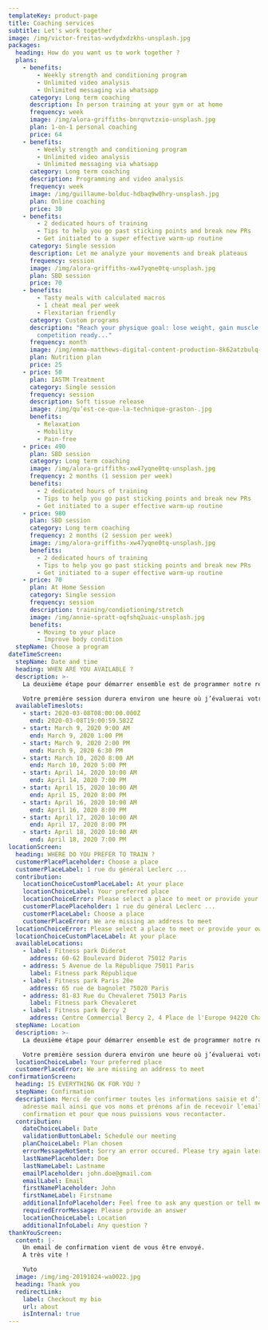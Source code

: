 ```yaml
---
templateKey: product-page
title: Coaching services
subtitle: Let's work together
image: /img/victor-freitas-wvdydxdzkhs-unsplash.jpg
packages:
  heading: How do you want us to work together ?
  plans:
    - benefits:
        - Weekly strength and conditioning program
        - Unlimited video analysis
        - Unlimited messaging via whatsapp
      category: Long term coaching
      description: In person training at your gym or at home
      frequency: week
      image: /img/alora-griffiths-bnrqnvtzxio-unsplash.jpg
      plan: 1-on-1 personal coaching
      price: 64
    - benefits:
        - Weekly strength and conditioning program
        - Unlimited video analysis
        - Unlimited messaging via whatsapp
      category: Long term coaching
      description: Programming and video analysis
      frequency: week
      image: /img/guillaume-bolduc-hdbaq9w0hry-unsplash.jpg
      plan: Online coaching
      price: 30
    - benefits:
        - 2 dedicated hours of training
        - Tips to help you go past sticking points and break new PRs
        - Get initiated to a super effective warm-up routine
      category: Single session
      description: Let me analyze your movements and break plateaus
      frequency: session
      image: /img/alora-griffiths-xw47yqne0tq-unsplash.jpg
      plan: SBD session
      price: 70
    - benefits:
        - Tasty meals with calculated macros
        - 1 cheat meal per week
        - Flexitarian friendly
      category: Custom programs
      description: "Reach your physique goal: lose weight, gain muscle, get
        competition ready..."
      frequency: month
      image: /img/emma-matthews-digital-content-production-8k62atzbulq-unsplash.jpg
      plan: Nutrition plan
      price: 25
    - price: 50
      plan: IASTM Treatment
      category: Single session
      frequency: session
      description: Soft tissue release
      image: /img/qu’est-ce-que-la-technique-graston-.jpg
      benefits:
        - Relaxation
        - Mobility
        - Pain-free
    - price: 490
      plan: SBD session
      category: Long term coaching
      image: /img/alora-griffiths-xw47yqne0tq-unsplash.jpg
      frequency: 2 months (1 session per week)
      benefits:
        - 2 dedicated hours of training
        - Tips to help you go past sticking points and break new PRs
        - Get initiated to a super effective warm-up routine
    - price: 980
      plan: SBD session
      category: Long term coaching
      frequency: 2 months (2 session per week)
      image: /img/alora-griffiths-xw47yqne0tq-unsplash.jpg
      benefits:
        - 2 dedicated hours of training
        - Tips to help you go past sticking points and break new PRs
        - Get initiated to a super effective warm-up routine
    - price: 70
      plan: At Home Session
      category: Single session
      frequency: session
      description: training/condiotioning/stretch
      image: /img/annie-spratt-oqfshq2uaic-unsplash.jpg
      benefits:
        - Moving to your place
        - Improve body condition
  stepName: Choose a program
dateTimeScreen:
  stepName: Date and time
  heading: WHEN ARE YOU AVAILABLE ?
  description: >-
    La deuxième étape pour démarrer ensemble est de programmer notre rencontre.

    Votre première session durera environ une heure où j’évaluerai votre niveau actuel et établirai un plan adapté pour vous mener à l’accomplissement de vos objectifs.
  availableTimeslots:
    - start: 2020-03-08T08:00:00.000Z
      end: 2020-03-08T19:00:59.582Z
    - start: March 9, 2020 9:00 AM
      end: March 9, 2020 1:00 PM
    - start: March 9, 2020 2:00 PM
      end: March 9, 2020 6:30 PM
    - start: March 10, 2020 8:00 AM
      end: March 10, 2020 5:00 PM
    - start: April 14, 2020 10:00 AM
      end: April 14, 2020 7:00 PM
    - start: April 15, 2020 10:00 AM
      end: April 15, 2020 8:00 PM
    - start: April 16, 2020 10:00 AM
      end: April 16, 2020 8:00 PM
    - start: April 17, 2020 10:00 AM
      end: April 17, 2020 8:00 PM
    - start: April 18, 2020 10:00 AM
      end: April 18, 2020 7:00 PM
locationScreen:
  heading: WHERE DO YOU PREFER TO TRAIN ?
  customerPlacePlaceholder: Choose a place
  customerPlaceLabel: 1 rue du général Leclerc ...
  contribution:
    locationChoiceCustomPlaceLabel: At your place
    locationChoiceLabel: Your preferred place
    locationChoiceError: Please select a place to meet or provide your own place
    customerPlacePlaceholder: 1 rue du général Leclerc ...
    customerPlaceLabel: Choose a place
    customerPlaceError: We are missing an address to meet
  locationChoiceError: Please select a place to meet or provide your own place
  locationChoiceCustomPlaceLabel: At your place
  availableLocations:
    - label: Fitness park Diderot
      address: 60-62 Boulevard Diderot 75012 Paris
    - address: 5 Avenue de la République 75011 Paris
      label: Fitness park République
    - label: Fitness park Paris 20e
      address: 65 rue de bagnolet 75020 Paris
    - address: 81-83 Rue du Chevaleret 75013 Paris
      label: Fitness park Chevaleret
    - label: Fitness park Bercy 2
      address: Centre Commercial Bercy 2, 4 Place de l'Europe 94220 Charenton-le-Pont
  stepName: Location
  description: >-
    La deuxième étape pour démarrer ensemble est de programmer notre rencontre.

    Votre première session durera environ une heure où j’évaluerai votre niveau actuel et établirai un plan adapté pour vous mener à l’accomplissement de vos objectifs.
  locationChoiceLabel: Your preferred place
  customerPlaceError: We are missing an address to meet
confirmationScreen:
  heading: IS EVERYTHING OK FOR YOU ?
  stepName: Confirmation
  description: Merci de confirmer toutes les informations saisie et d’indiquer une
    adresse mail ainsi que vos noms et prénoms afin de recevoir l’email de
    confirmation et pour que nous puissions vous recontacter.
  contribution:
    dateChoiceLabel: Date
    validationButtonLabel: Schedule our meeting
    planChoiceLabel: Plan chosen
    errorMessageNotSent: Sorry an error occured. Please try again later.
    lastNamePlaceholder: Doe
    lastNameLabel: Lastname
    emailPlaceholder: john.doe@gmail.com
    emailLabel: Email
    firstNamePlaceholder: John
    firstNameLabel: Firstname
    additionalInfoPlaceholder: Feel free to ask any question or tell me more about you
    requiredErrorMessage: Please provide an answer
    locationChoiceLabel: Location
    additionalInfoLabel: Any question ?
thankYouScreen:
  content: |-
    Un email de confirmation vient de vous être envoyé.
    A très vite !

    Yuto
  image: /img/img-20191024-wa0022.jpg
  heading: Thank you
  redirectLink:
    label: Checkout my bio
    url: about
    isInternal: true
---
```

